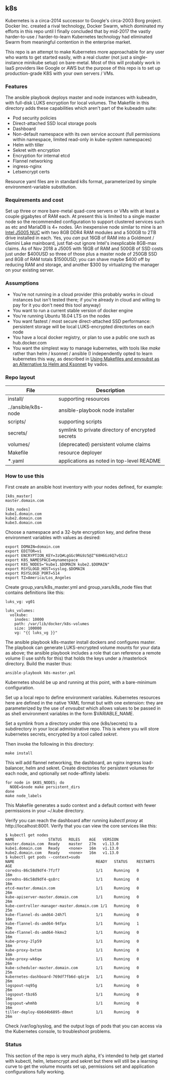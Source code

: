 ## k8s

Kubernetes is a circa-2014 successor to Google's circa-2003 Borg
project. Docker Inc. created a rival technology, Docker Swarm, which
dominated my efforts in this repo until I finally concluded that by
mid-2017 the vastly harder-to-use / harder-to-learn Kubernetes
technology had eliminated Swarm from meaningful contention in the
enterprise market.

This repo is an attempt to make Kubernetes more approachable for any
user who wants to get started easily, with a real cluster (not just
a single-instance minikube setup) on bare-metal. Most of this will
probably work in IaaS providers like Google or AWS but the purpose
of this repo is to set up production-grade K8S with your own servers / VMs.

### Features

The ansible playbook deploys master and node instances with kubeadm,
with full-disk LUKS encryption for local volumes. The Makefile in
this directory adds these capabilities which aren't part of the
kubeadm suite:

* Pod security policies
* Direct-attached SSD local storage pools
* Dashboard
* Non-default namespace with its own service account (full permissions
  within namespace, limited read-only in kube-system namespaces)
* Helm with tiller
* Sekret with encryption
* Encryption for internal etcd
* Flannel networking
* ingress-nginx
* Letsencrypt certs

Resource yaml files are in standard k8s format, parameterized by simple
environment-variable substitution.

### Requirements and cost

Set up three or more bare-metal quad-core servers or VMs with at least
a couple gigabytes of RAM each. At present this is limited to a single
master node so the recommended configuration to support clustered
services such as etc and MariaDB is 4+ nodes. (An inexpensive node
similar to mine is an [Intel J5005 NUC](https://www.newegg.com/Product/Product.aspx?Item=N82E16856102204) with two 8GB DDR4 RAM modules
and a 500GB to 2TB drive installed in each. Yes, you *can* put 16GB of
RAM into a Goldmont / Gemini Lake mainboard, just flat-out ignore
Intel's inexplicable 8GB-max claims. As of Nov 2018 a J5005 with 16GB
of RAM and 500GB of SSD costs just under $400USD so three of those
plus a master node of 250GB SSD and 8GB of RAM totals $1500USD; you
can shave maybe $400 off by reducing RAM and storage, and another $300
by virtualizing the manager on your existing server.

### Assumptions

* You're not running in a cloud provider (this probably works in
  cloud instances but isn't tested there; if you're already in
  cloud and willing to pay for it you don't need this tool anyway)
* You want to run a current stable version of docker engine
* You're running Ubuntu 18.04 LTS on the nodes
* You want fastest / most secure direct-attached SSD performance:
  persistent storage will be local LUKS-encrypted directories on
  each node
* You have a local docker registry, or plan to use a public one
  such as hub.docker.com
* You want the simplest way to manage kubernetes, with tools like
  _make_ rather than helm / ksonnet / ansible (I independently opted
  to learn kubernetes this way, as described in [Using Makefiles and
  envsubst as an Alternative to Helm and Ksonnet](https://vadosware.io/post/using-makefiles-and-envsubst-as-an-alternative-to-helm-and-ksonnet/) by vados.

### Repo layout

| File | Description |
| --------- | ----------- |
| install/ | supporting resources |
| ../ansible/k8s-node | ansible-playbook node installer |
| scripts/ | supporting scripts |
| secrets/ | symlink to private directory of encrypted secrets |
| volumes/ | (deprecated) persistent volume claims |
| Makefile | resource deployer |
| *.yaml | applications as noted in top-level README |

### How to use this

First create an ansible host inventory with your nodes defined, for
example:
```
[k8s_master]
master.domain.com

[k8s_nodes]
kube1.domain.com
kube2.domain.com
kube3.domain.com
```

Choose a namespace and a 32-byte encryption key, and define these
environment variables with values as desired:
```
export DOMAIN=domain.com
export EDITOR=vi
export ENCRYPTION_KEY=3zQ#LgGGc9R&9z5@Z^68H6Gz6Q7vQ1z2
export K8S_NAMESPACE=mynamespace
export K8S_NODES="kube1.$DOMAIN kube2.$DOMAIN"
export RSYSLOGD_HOST=syslog.$DOMAIN
export RSYSLOGD_PORT=514
export TZ=America/Los_Angeles
```

Create group_vars/k8s_master.yml and group_vars/k8s_node files
that contains definitions like this:

```
luks_vg: vg01

luks_volumes:
  volkube:
    inodes: 10000
    path: /var/lib/docker/k8s-volumes
    size: 100000
    vg: "{{ luks_vg }}"
```

The ansible playbook k8s-master install dockers and configures
master. The playbook can generate LUKS-encrypted volume mounts for
your data as above; the ansible playbook includes a role that can
reference a remote volume (I use sshfs for this) that holds the keys
under a /masterlock directory. Build the master thus:

```
ansible-playbook k8s-master.yml
```
Kubernetes should be up and running at this point, with a bare-minimum
configuration.

Set up a local repo to define environment variables. Kubernetes resources
here are defined in the native YAML format but with one extension: they
are parameterized by the use of _envsubst_ which allows values to be
passed in as shell environment variables in the form $VARIABLE_NAME.

Set a symlink from a directory under this one (k8s/secrets) to a
subdirectory in your local administrative repo. This is where you will
store kubernetes secrets, encrypted by a tool called _sekret_.

Then invoke the following in this directory:
```
make install
```
This will add flannel networking, the dashboard, an nginx ingress
load-balancer, helm and sekret. Create directories for persistent
volumes for each node, and optionally set node-affinity labels:
```
for node in $K8S_NODES; do
  NODE=$node make persistent_dirs
done
make node_labels
```

This Makefile generates a sudo context and a default context with
fewer permissions in your ~/.kube directory.

Verify you can reach the dashboard after running _kubectl proxy_ at
http://localhost:8001. Verify that you can view the core services
like this:
```
$ kubectl get nodes
NAME               STATUS   ROLES    AGE   VERSION
master.domain.com  Ready    master   27m   v1.13.0
kube1.domain.com   Ready    <none>   16m   v1.13.0
kube2.domain.com   Ready    <none>   16m   v1.13.0
$ kubectl get pods --context=sudo
NAME                                    READY   STATUS    RESTARTS   AGE
coredns-86c58d9df4-7fzf7                1/1     Running   0          16m
coredns-86c58d9df4-qs8rc                1/1     Running   0          16m
etcd-master.domain.com                  1/1     Running   0          26m
kube-apiserver-master.domain.com        1/1     Running   0          26m
kube-controller-manager-master.domain.com 1/1   Running   0          25m
kube-flannel-ds-amd64-24h7l             1/1     Running   0          16m
kube-flannel-ds-amd64-94fpx             1/1     Running   1          26m
kube-flannel-ds-amd64-hkmv2             1/1     Running   0          16m
kube-proxy-2lp59                        1/1     Running   0          16m
kube-proxy-bxtsm                        1/1     Running   0          16m
kube-proxy-wk6qw                        1/1     Running   0          26m
kube-scheduler-master.domain.com        1/1     Running   0          25m
kubernetes-dashboard-769df7fb6d-qdzjm   1/1     Running   0          26m
logspout-nq95g                          1/1     Running   0          26m
logspout-tbz65                          1/1     Running   0          16m
logspout-whmhb                          1/1     Running   0          16m
tiller-deploy-6b6d4b6895-d8mxt          1/1     Running   0          26m
```

Check /var/log/syslog, and the output logs of pods that you can access
via the Kubernetes console, to troubleshoot problems.

### Status

This section of the repo is very much alpha, it's intended to help get
started with kubectl, helm, letsencrypt and sekret but there will
still be a learning curve to get the volume mounts set up, permissions
set and application configurations fully working.
